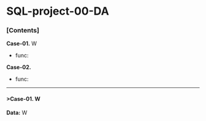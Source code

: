# SQL-project-00-DA

### [Contents] 

__Case-01.__ W
  - func:

__Case-02.__ 
  - func: 
-------------------------------------------------------------------------------------------------------------------------------------  
#### >Case-01. W
  
__Data:__ W
